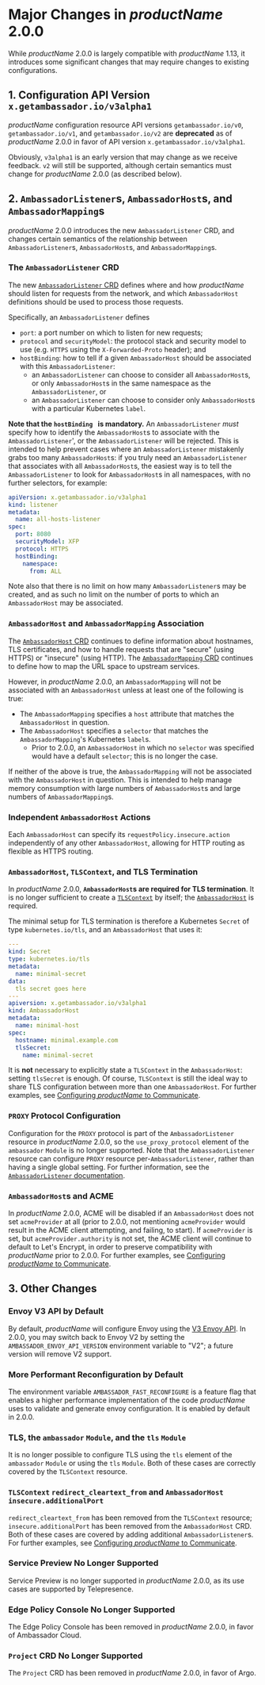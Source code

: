 Major Changes in $productName$ 2.0.0
====================================

While $productName$ 2.0.0 is largely compatible with $productName$ 1.13, it introduces some significant changes that may require changes to existing configurations.

## 1. Configuration API Version `x.getambassador.io/v3alpha1`

$productName$ configuration resource API versions `getambassador.io/v0`, `getambassador.io/v1`, and `getambassador.io/v2` are **deprecated** as of $productName$ 2.0.0 in favor of API version `x.getambassador.io/v3alpha1`. 

Obviously, `v3alpha1` is an early version that may change as we receive feedback. `v2` will still be supported, although certain semantics must change for $productName$ 2.0.0 (as described below). 

## 2. `AmbassadorListener`s, `AmbassadorHost`s, and `AmbassadorMapping`s

$productName$ 2.0.0 introduces the new `AmbassadorListener` CRD, and changes certain semantics of the relationship between `AmbassadorListener`s, `AmbassadorHost`s, and `AmbassadorMapping`s.

### The `AmbassadorListener` CRD

The new [`AmbassadorListener` CRD](../../topics/running/ambassadorlistener) defines where and how $productName$ should listen for requests from the network, and which `AmbassadorHost` definitions should be used to process those requests.

Specifically, an `AmbassadorListener` defines 

- `port`: a port number on which to listen for new requests;
- `protocol` and `securityModel`: the protocol stack and security model to use (e.g. `HTTPS` using the `X-Forwarded-Proto` header); and
- `hostBinding`: how to tell if a given `AmbassadorHost` should be associated with this `AmbassadorListener`:
   - an `AmbassadorListener` can choose to consider all `AmbassadorHost`s, or only `AmbassadorHost`s in the same namespace as the `AmbassadorListener`, or
   - an `AmbassadorListener` can choose to consider only `AmbassadorHost`s with a particular Kubernetes `label`.

**Note that the `hostBinding ` is mandatory.** An `AmbassadorListener` _must_ specify how to identify the `AmbassadorHost`s to associate with the `AmbassadorListener`', or the `AmbassadorListener` will be rejected. This is intended to help prevent cases where an `AmbassadorListener` mistakenly grabs too many `AmbassadorHost`s: if you truly need an `AmbassadorListener` that associates with all `AmbassadorHost`s, the easiest way is to tell the `AmbassadorListener` to look for `AmbassadorHost`s in all namespaces, with no further selectors, for example:

```yaml
apiVersion: x.getambassador.io/v3alpha1
kind: listener
metadata:
  name: all-hosts-listener
spec:
  port: 8080
  securityModel: XFP
  protocol: HTTPS
  hostBinding:
    namespace:
      from: ALL
```

Note also that there is no limit on how many `AmbassadorListener`s may be created, and as such no limit on the number of ports to which an `AmbassadorHost` may be associated.

### `AmbassadorHost` and `AmbassadorMapping` Association

The [`AmbassadorHost` CRD](../../topics/running/ambassadorhost) continues to define information about hostnames, TLS certificates, and how to handle requests that are "secure" (using HTTPS) or "insecure" (using HTTP). The [`AmbassadorMapping` CRD](../../topics/using/intro-ambassadormappings) continues to define how to map the URL space to upstream services.

However, in $productName$ 2.0.0, an `AmbassadorMapping` will not be associated with an `AmbassadorHost` unless at least one of the following is true:

- The `AmbassadorMapping` specifies a `host` attribute that matches the `AmbassadorHost` in question.
- The `AmbassadorHost` specifies a `selector` that matches the `AmbassadorMapping`'s Kubernetes `label`s.
   - Prior to 2.0.0, an `AmbassadorHost` in which no `selector` was specified would have a default `selector`; this is no longer the case.

If neither of the above is true, the `AmbassadorMapping` will not be associated with the `AmbassadorHost` in question. This is intended to help manage memory consumption with large numbers of `AmbassadorHost`s and large numbers of `AmbassadorMapping`s.

### Independent `AmbassadorHost` Actions

Each `AmbassadorHost` can specify its `requestPolicy.insecure.action` independently of any other `AmbassadorHost`, allowing for HTTP routing as flexible as HTTPS routing.

### `AmbassadorHost`, `TLSContext`, and TLS Termination

In $productName$ 2.0.0, **`AmbassadorHost`s are required for TLS termination**. It is no longer sufficient to create a [`TLSContext`](../../topics/running/tls/#tlscontext) by itself; the [`AmbassadorHost`](../../topics/running/ambassadorhost) is required.

The minimal setup for TLS termination is therefore a Kubernetes `Secret` of type `kubernetes.io/tls`, and an `AmbassadorHost` that uses it:

```yaml
---
kind: Secret
type: kubernetes.io/tls
metadata:
  name: minimal-secret
data:
  tls secret goes here
---
apiversion: x.getambassador.io/v3alpha1
kind: AmbassadorHost
metadata:
  name: minimal-host
spec:
  hostname: minimal.example.com
  tlsSecret:
    name: minimal-secret
```

It is **not** necessary to explicitly state a `TLSContext` in the `AmbassadorHost`: setting `tlsSecret` is enough. Of course, `TLSContext` is still the ideal way to share TLS configuration between more than one `AmbassadorHost`. For further examples, see [Configuring $productName$ to Communicate](../../howtos/configure-communications).

### `PROXY` Protocol Configuration

Configuration for the `PROXY` protocol is part of the `AmbassadorListener` resource in $productName$ 2.0.0, so the `use_proxy_protocol` element of the `ambassador` `Module` is no longer supported. Note that the `AmbassadorListener` resource can configure `PROXY` resource per-`AmbassadorListener`, rather than having a single global setting. For further information, see the [`AmbassadorListener` documentation](../../topics/running/ambassadorlistener).

### `AmbassadorHost`s and ACME

In $productName$ 2.0.0, ACME will be disabled if an `AmbassadorHost` does not set `acmeProvider` at all (prior to 2.0.0, not mentioning `acmeProvider` would result in the ACME client attempting, and failing, to start). If `acmeProvider` is set, but `acmeProvider.authority` is not set, the ACME client will continue to default to Let's Encrypt, in order to preserve compatibility with $productName$ prior to 2.0.0. For further examples, see [Configuring $productName$ to Communicate](../../howtos/configure-communications).

## 3. Other Changes

### Envoy V3 API by Default

By default, $productName$ will configure Envoy using the [V3 Envoy API](https://www.envoyproxy.io/docs/envoy/latest/api-v3/api). In 2.0.0, you may switch back to Envoy V2 by setting the `AMBASSADOR_ENVOY_API_VERSION` environment variable to "V2"; a future version will remove V2 support.

### More Performant Reconfiguration by Default

The environment variable `AMBASSADOR_FAST_RECONFIGURE` is a feature flag that enables a higher performance implementation of the code $productName$ uses to validate and generate envoy configuration. It is enabled by default in 2.0.0.

### TLS, the `ambassador` `Module`, and the `tls` `Module`

It is no longer possible to configure TLS using the `tls` element of the `ambassador` `Module` or using the `tls` `Module`. Both of these cases are correctly covered by the `TLSContext` resource.

### `TLSContext` `redirect_cleartext_from` and `AmbassadorHost` `insecure.additionalPort`

`redirect_cleartext_from` has been removed from the `TLSContext` resource; `insecure.additionalPort` has been removed from the `AmbassadorHost` CRD. Both of these cases are covered by adding additional `AmbassadorListener`s. For further examples, see [Configuring $productName$ to Communicate](../../howtos/configure-communications).

### Service Preview No Longer Supported

Service Preview is no longer supported in $productName$ 2.0.0, as its use cases are supported by Telepresence.

### Edge Policy Console No Longer Supported

The Edge Policy Console has been removed in $productName$ 2.0.0, in favor of Ambassador Cloud.

### `Project` CRD No Longer Supported

The `Project` CRD has been removed in $productName$ 2.0.0, in favor of Argo.


